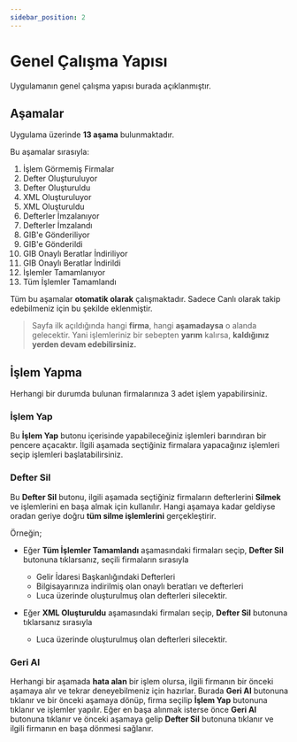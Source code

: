 ```yaml
---
sidebar_position: 2
---
```


# Genel Çalışma Yapısı

Uygulamanın genel çalışma yapısı burada açıklanmıştır.

## Aşamalar

Uygulama üzerinde **13 aşama** bulunmaktadır.

Bu aşamalar sırasıyla:
1. İşlem Görmemiş Firmalar
2. Defter Oluşturuluyor
3. Defter Oluşturuldu
4. XML Oluşturuluyor
5. XML Oluşturuldu
6. Defterler İmzalanıyor
7. Defterler İmzalandı
8. GIB'e Gönderiliyor
9. GIB'e Gönderildi
10. GIB Onaylı Beratlar İndiriliyor
11. GIB Onaylı Beratlar İndirildi
12. İşlemler Tamamlanıyor
13. Tüm İşlemler Tamamlandı

Tüm bu aşamalar **otomatik olarak** çalışmaktadır. Sadece Canlı olarak takip edebilmeniz için bu şekilde eklenmiştir. 

> Sayfa ilk açıldığında hangi **firma**, hangi **aşamadaysa** o alanda gelecektir. Yani işlemleriniz bir sebepten **yarım** kalırsa, **kaldığınız yerden devam edebilirsiniz.**

## İşlem Yapma

Herhangi bir durumda bulunan firmalarınıza 3 adet işlem yapabilirsiniz.

### İşlem Yap

Bu **İşlem Yap** butonu içerisinde yapabileceğiniz işlemleri barındıran bir pencere açacaktır. İlgili aşamada seçtiğiniz firmalara yapacağınız işlemleri seçip işlemleri başlatabilirsiniz.

### Defter Sil

Bu **Defter Sil** butonu, ilgili aşamada seçtiğiniz firmaların defterlerini **Silmek** ve işlemlerini en başa almak için kullanılır. Hangi aşamaya kadar geldiyse oradan geriye doğru **tüm silme işlemlerini** gerçekleştirir.

Örneğin;

- Eğer **Tüm İşlemler Tamamlandı** aşamasındaki firmaları seçip, **Defter Sil** butonuna tıklarsanız, seçili firmaların sırasıyla
    - Gelir İdaresi Başkanlığındaki Defterleri
    - Bilgisayarınıza indirilmiş olan onaylı beratları ve defterleri
    - Luca üzerinde oluşturulmuş olan defterleri
silecektir.

- Eğer **XML Oluşturuldu**  aşamasındaki firmaları seçip, **Defter Sil** butonuna tıklarsanız sırasıyla
    - Luca üzerinde oluşturulmuş olan defterleri 
silecektir.

### Geri Al

Herhangi bir aşamada **hata alan** bir işlem olursa, ilgili firmanın bir önceki aşamaya alır ve tekrar deneyebilmeniz için hazırlar. Burada **Geri Al** butonuna tıklanır ve bir önceki aşamaya dönüp, firma seçilip **İşlem Yap** butonuna tıklanır ve işlemler yapılır. Eğer en başa alınmak isterse önce **Geri Al** butonuna tıklanır ve önceki aşamaya gelip **Defter Sil** butonuna tıklanır ve ilgili firmanın en başa dönmesi sağlanır.